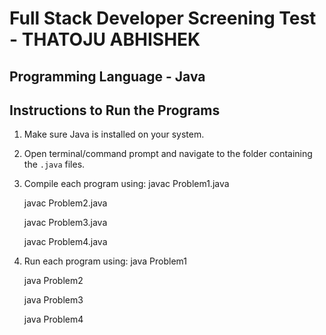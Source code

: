 # Full Stack Developer Screening Test - THATOJU ABHISHEK

## Programming Language - Java

## Instructions to Run the Programs
1. Make sure Java is installed on your system.  
2. Open terminal/command prompt and navigate to the folder containing the `.java` files.  
3. Compile each program using:
   javac Problem1.java
   
   javac Problem2.java
   
   javac Problem3.java
   
   javac Problem4.java
   
5. Run each program using:
   java Problem1
   
   java Problem2
   
   java Problem3
   
   java Problem4


